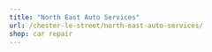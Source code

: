 ```yaml
---
title: "North East Auto Services"
url: /chester-le-street/north-east-auto-services/
shop: car repair
---
```

